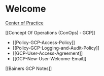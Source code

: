 # Welcome


[Center of Practice](Center-of-Practice)

[[Concept Of Operations (ConOps) ‐ GCP]]
* [[Policy-GCP-Access-Policy]]
* [[Policy-GCP-Logging-and-Audit-Policy]]
* [[GCP-User-Access-Agreement]]
* [[GCP-New-User-Welcome-Email]]


[[Bainers GCP Notes]]